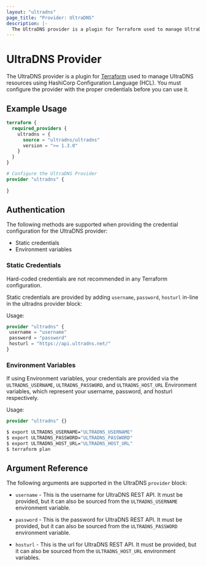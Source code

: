```yaml
---
layout: "ultradns"
page_title: "Provider: UltraDNS"
description: |-
  The UltraDNS provider is a plugin for Terraform used to manage UltraDNS resources using HashiCorp Configuration Language (HCL). You must configure the provider with the proper credentials before you can use it.
---
```


# UltraDNS Provider

The UltraDNS provider is a plugin for [Terraform](https://www.terraform.io) used to manage UltraDNS resources using HashiCorp Configuration Language (HCL). You must configure the provider with the proper credentials before you can use it.

## Example Usage

```terraform
terraform {
  required_providers {
    ultradns = {
      source = "ultradns/ultradns"
      version = ">= 1.3.0"
    }
  }
}

# Configure the UltraDNS Provider
provider "ultradns" {
  
}
```
## Authentication
The following methods are supported when providing the credential configuration for the UltraDNS provider:

- Static credentials
- Environment variables

### Static Credentials
Hard-coded credentials are not recommended in any Terraform configuration.

Static credentials are provided by adding `username`, `password`, `hosturl` 
in-line in the ultradns provider block:

Usage:

```terraform
provider "ultradns" {
 username = "username"
 password = "password"
 hosturl = "https://api.ultradns.net/"
}
```

### Environment Variables

If using Environment variables, your credentials are provided via the `ULTRADNS_USERNAME`, `ULTRADNS_PASSWORD`, and `ULTRADNS_HOST_URL` Environment variables, which represent your username, password, and hosturl respectively.

Usage:

```terraform
provider "ultradns" {}
```

```sh
$ export ULTRADNS_USERNAME="ULTRADNS_USERNAME"
$ export ULTRADNS_PASSWORD="ULTRADNS_PASSWORD"
$ export ULTRADNS_HOST_URL="ULTRADNS_HOST_URL"
$ terraform plan
```

## Argument Reference

 The following arguments are supported in the UltraDNS `provider` block:

* `username` - This is the username for UltraDNS REST API. It must be provided, but
  it can also be sourced from the `ULTRADNS_USERNAME` environment variable.

* `password` - This is the password for UltraDNS REST API. It must be provided, but
  it can also be sourced from the `ULTRADNS_PASSWORD` environment variable.

* `hosturl` - This is the url for UltraDNS REST API. It must be provided, but
  it can also be sourced from the `ULTRADNS_HOST_URL` environment variables.
